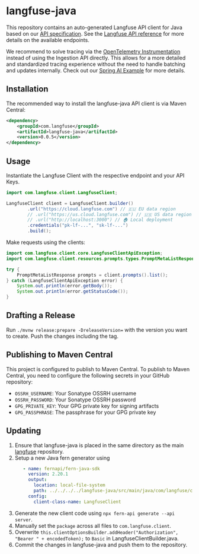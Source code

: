 # langfuse-java

This repository contains an auto-generated Langfuse API client for Java based on our [API specification](https://github.com/langfuse/langfuse/tree/main/fern/apis/server).
See the [Langfuse API reference](https://api.reference.langfuse.com) for more details on the available endpoints.

We recommend to solve tracing via the [OpenTelemetry Instrumentation](https://langfuse.com/docs/opentelemetry/get-started) instead of using the Ingestion API directly.
This allows for a more detailed and standardized tracing experience without the need to handle batching and updates internally.
Check out our [Spring AI Example](https://langfuse.com/docs/integrations/spring-ai) for more details.

## Installation

The recommended way to install the langfuse-java API client is via Maven Central:

```xml
<dependency>
    <groupId>com.langfuse</groupId>
    <artifactId>langfuse-java</artifactId>
    <version>0.0.5</version>
</dependency>
```

## Usage

Instantiate the Langfuse Client with the respective endpoint and your API Keys.

```java
import com.langfuse.client.LangfuseClient;

LangfuseClient client = LangfuseClient.builder()
        .url("https://cloud.langfuse.com") // 🇪🇺 EU data region
        // .url("https://us.cloud.langfuse.com") // 🇺🇸 US data region
        // .url("http://localhost:3000") // 🏠 Local deployment
        .credentials("pk-lf-...", "sk-lf-...")
        .build();
```

Make requests using the clients:

```java
import com.langfuse.client.core.LangfuseClientApiException;
import com.langfuse.client.resources.prompts.types.PromptMetaListResponse;

try {
    PromptMetaListResponse prompts = client.prompts().list();
} catch (LangfuseClientApiException error) {
    System.out.println(error.getBody());
    System.out.println(error.getStatusCode());
}
```

## Drafting a Release

Run `./mvnw release:prepare -DreleaseVersion=` with the version you want to create.
Push the changes including the tag.

## Publishing to Maven Central

This project is configured to publish to Maven Central.
To publish to Maven Central, you need to configure the following secrets in your GitHub repository:

- `OSSRH_USERNAME`: Your Sonatype OSSRH username
- `OSSRH_PASSWORD`: Your Sonatype OSSRH password
- `GPG_PRIVATE_KEY`: Your GPG private key for signing artifacts
- `GPG_PASSPHRASE`: The passphrase for your GPG private key

## Updating

1. Ensure that langfuse-java is placed in the same directory as the main [langfuse](https://github.com/langfuse/langfuse) repository.
2. Setup a new Java fern generator using
   ```yaml
      - name: fernapi/fern-java-sdk
        version: 2.20.1
        output:
          location: local-file-system
          path: ../../../../langfuse-java/src/main/java/com/langfuse/client/
        config:
          client-class-name: LangfuseClient
   ```
3. Generate the new client code using `npx fern-api generate --api server`.
4. Manually set the `package` across all files to `com.langfuse.client`.
5. Overwrite `this.clientOptionsBuilder.addHeader("Authorization", "Bearer " + encodedToken);` to `Basic` in LangfuseClientBuilder.java.
6. Commit the changes in langfuse-java and push them to the repository.
